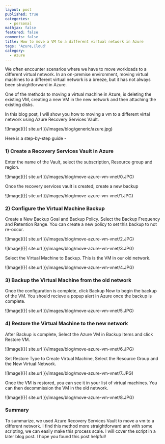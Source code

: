 ```yaml
---
layout: post
published: true
categories:
  - personal
mathjax: false
featured: false
comments: false
title: How to move a VM to a different virtual network in Azure
tags: 'Azure,Cloud'
category:
  - Azure
---
```


We often encounter scenarios where we have to move workloads to a different virtual network. In an on-premise environment, moving virtual machines to a different virtual network is a breeze, but it has not always been straightforward in Azure.

One of the methods to moving a virtual machine in Azure, is deleting the existing VM, creating a new VM in the new network and then attaching the existing disks. 

In this blog post, I will show you how to moving a vm to a different virtal network using Azure Recovery Services Vault.

![Image]({{ site.url }}/images/blog/generic/azure.jpg)

Here is a step-by-step guide -

### 1) Create a Recovery Services Vault in Azure

Enter the name of the Vault, select the subscription, Resource group and region.

![Image]({{ site.url }}/images/blog/move-azure-vm-vnet/0.JPG)

Once the recovery services vault is created, create a new backup

![Image]({{ site.url }}/images/blog/move-azure-vm-vnet/1.JPG)

### 2) Configure the Virtual Machine Backup

Create a New Backup Goal and Backup Policy. Select the Backup Frequency and Retention Range. You can create a new policy to set this backup to not re-occur.

![Image]({{ site.url }}/images/blog/move-azure-vm-vnet/2.JPG)

![Image]({{ site.url }}/images/blog/move-azure-vm-vnet/3.JPG)

Select the Virtual Machine to Backup. This is the VM in our old network.

![Image]({{ site.url }}/images/blog/move-azure-vm-vnet/4.JPG)

### 3) Backup the Virtual Machine from the old network

Once the configuration is complete, click Backup Now to begin the backup of the VM. You should recieve a popup alert in Azure once the backup is complete.

![Image]({{ site.url }}/images/blog/move-azure-vm-vnet/5.JPG)

### 4) Restore the Virtual Machine to the new network

After Backup is complete, Select the Azure VM in Backup Items and click Restore VM.

![Image]({{ site.url }}/images/blog/move-azure-vm-vnet/6.JPG)

Set Restore Type to Create Virtual Machine, Select the Resource Group and the New Virtual Network.

![Image]({{ site.url }}/images/blog/move-azure-vm-vnet/7.JPG)

Once the VM is restored, you can see it in your list of virtual machines. You can then decommission the VM in the old network.

![Image]({{ site.url }}/images/blog/move-azure-vm-vnet/8.JPG)


### Summary

To summarize, we used Azure Recovery Services Vault to move a vm to a different network. I find this method more straightforward and with some scripting, we can easily make this process scale. I will cover the script in a later blog post. I hope you found this post helpful!
